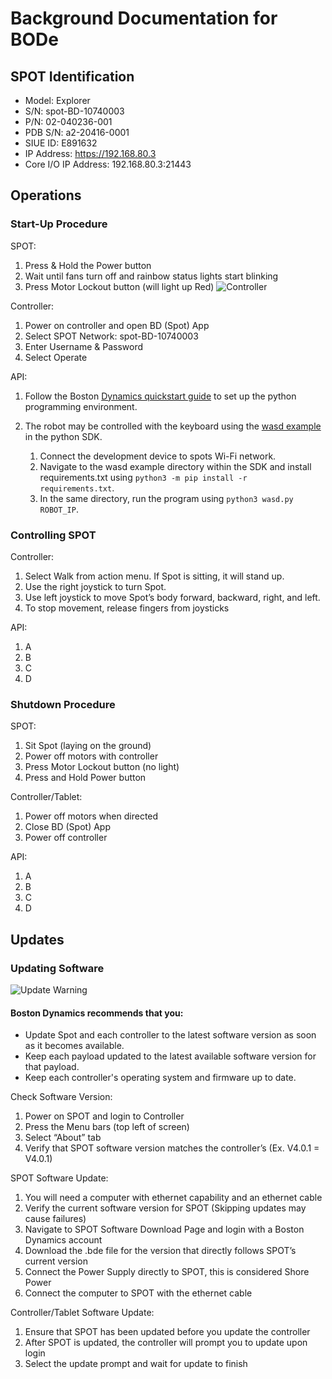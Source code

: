 # Background Documentation for BODe
## SPOT Identification
- Model: Explorer
- S/N: spot-BD-10740003
- P/N: 02-040236-001
- PDB S/N: a2-20416-0001
- SIUE ID: E891632
- IP Address: https://192.168.80.3
- Core I/O IP Address: 192.168.80.3:21443
## Operations
### Start-Up Procedure
SPOT:
1.	Press & Hold the Power button
2.	Wait until fans turn off and rainbow status lights start blinking
3.	Press Motor Lockout button (will light up Red)
![Controller](https://github.com/user-attachments/assets/3a06b317-98c6-480f-bfcd-eb4d70d69a02)

Controller:
1.	Power on controller and open BD (Spot) App
2.	Select SPOT Network: spot-BD-10740003
3.	Enter Username & Password
4.	Select Operate

API:
1.	Follow the Boston [Dynamics quickstart guide](https://dev.bostondynamics.com/docs/python/quickstart) to set up the python programming environment.
2.	The robot may be controlled with the keyboard using the [wasd example](https://dev.bostondynamics.com/python/examples/wasd/readme) in the python SDK.
	
 	1. 	Connect the development device to spots Wi-Fi network.
 	2. 	Navigate to the wasd example directory within the SDK and install requirements.txt using <code>python3 -m pip install -r requirements.txt</code>.
  	3.	In the same directory, run the program using <code>python3 wasd.py ROBOT_IP</code>.

### Controlling SPOT
Controller:
1.	Select Walk from action menu. If Spot is sitting, it will stand up.
2.	Use the right joystick to turn Spot.
3.	Use left joystick to move Spot’s body forward, backward, right, and left.
4.	To stop movement, release fingers from joysticks

API:
1.	A
2.	B
3.	C
4.	D
### Shutdown Procedure
SPOT:
1.	Sit Spot (laying on the ground)
2.	Power off motors with controller
3.	Press Motor Lockout button (no light)
4.	Press and Hold Power button

Controller/Tablet:
1.	Power off motors when directed
2.	Close BD (Spot) App
3.	Power off controller

API:
1.	A
2.	B
3.	C
4.	D
## Updates
### Updating Software
![Update Warning](https://github.com/user-attachments/assets/07e04fa9-eb57-4ed2-8553-18d6811303ac)

#### Boston Dynamics recommends that you: 
-	Update Spot and each controller to the latest software version as soon as it becomes available.
-	Keep each payload updated to the latest available software version for that payload.
-	Keep each controller's operating system and firmware up to date.

Check Software Version:
1.	Power on SPOT and login to Controller
2.	Press the Menu bars (top left of screen)
3.	Select “About” tab
4.	Verify that SPOT software version matches the controller’s (Ex. V4.0.1 = V4.0.1)

SPOT Software Update:
1.	You will need a computer with ethernet capability and an ethernet cable
2.	Verify the current software version for SPOT (Skipping updates may cause failures)
3.	Navigate to SPOT Software Download Page and login with a Boston Dynamics account
4.	Download the .bde file for the version that directly follows SPOT’s current version
5.	Connect the Power Supply directly to SPOT, this is considered Shore Power
6.	Connect the computer to SPOT with the ethernet cable

Controller/Tablet Software Update:
1.	Ensure that SPOT has been updated before you update the controller
2.	After SPOT is updated, the controller will prompt you to update upon login
3.	Select the update prompt and wait for update to finish 
